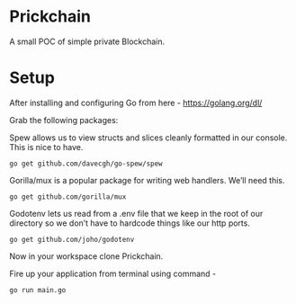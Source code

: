 # Prickchain
A small POC of simple private Blockchain.

# Setup
After installing and configuring Go from here - https://golang.org/dl/

Grab the following packages:

Spew allows us to view structs and slices cleanly formatted in our console. This is nice to have.

    go get github.com/davecgh/go-spew/spew

Gorilla/mux is a popular package for writing web handlers. We’ll need this.

    go get github.com/gorilla/mux

Godotenv lets us read from a .env file that we keep in the root of our directory so we don’t have to hardcode things like our http ports.

    go get github.com/joho/godotenv

Now in your workspace clone Prickchain.

Fire up your application from terminal using command -

    go run main.go
